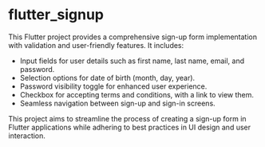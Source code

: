 # flutter_signup

This Flutter project provides a comprehensive sign-up form implementation with validation and user-friendly features. It includes:
- Input fields for user details such as first name, last name, email, and password.
- Selection options for date of birth (month, day, year).
- Password visibility toggle for enhanced user experience.
- Checkbox for accepting terms and conditions, with a link to view them.
- Seamless navigation between sign-up and sign-in screens.

This project aims to streamline the process of creating a sign-up form in Flutter applications while adhering to best practices in UI design and user interaction.
